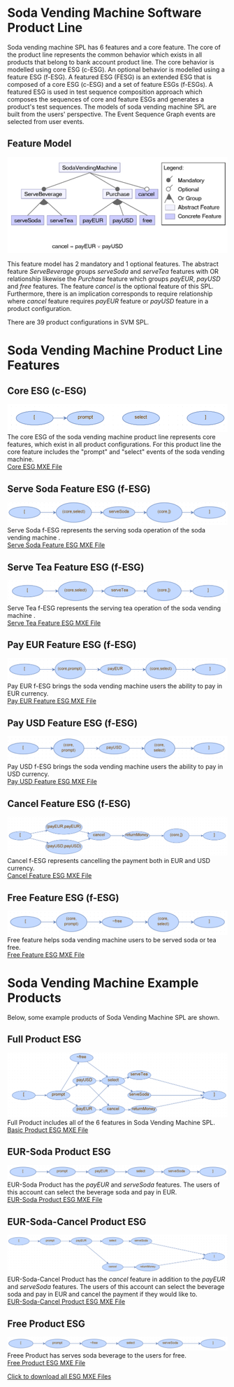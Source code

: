 # Soda Vending Machine Software Product Line
Soda vending machine SPL has 6 features and a core feature. The core of the product line represents the common behavior which exists in all products that belong to bank account product line. The core behavior is modelled using core ESG (c-ESG). An optional behavior is modelled using a feature ESG (f-ESG). A featured ESG (FESG) is an extended ESG that is composed of a core ESG (c-ESG) and a set of feature ESGs (f-ESGs). A featured ESG is used in test sequence composition approach which composes the sequences of core and feature ESGs and generates a product's test sequences. The models of soda vending machine SPL are built from the users' perspective. The Event Sequence Graph events are selected from user events. 

## Feature Model
![Feature Model](https://github.com/esg4aspl/SPL-FESG-Examples/blob/master/SodaVendingMachine/SodaVendingMachinePL_ModelImages/SodaVendingMachinePL_featureModel.PNG)

This feature model has 2 mandatory and 1 optional features. The abstract feature _ServeBeverage_ groups _serveSoda_ and _serveTea_ features with OR relationship likewise the _Purchase_ feature which groups _payEUR_, _payUSD_ and _free_ features. The feature _cancel_ is the optional feature of this SPL. Furthermore, there is an implication corresponds to require relationship where _cancel_ feature requires _payEUR_ feature or _payUSD_ feature in a product configuration.

There are 39 product configurations in SVM SPL. 

# Soda Vending Machine Product Line Features
## Core ESG (c-ESG)
 ![core](https://github.com/esg4aspl/SPL-FESG-Examples/blob/master/SodaVendingMachine/SodaVendingMachinePL_ModelImages/core.PNG) \
 The core ESG of the soda vending machine product line represents core features, which exist in all product configurations. For this product line the core feature includes the "prompt" and "select" events of the soda vending machine.\
 [Core ESG MXE File](https://github.com/esg4aspl/SPL-FESG-Examples/blob/master/SodaVendingMachine/SodaVendingMachinePL_Models/core.zip)
 
 ## Serve Soda Feature ESG (f-ESG)
 ![serveSoda](https://github.com/esg4aspl/SPL-FESG-Examples/blob/master/SodaVendingMachine/SodaVendingMachinePL_ModelImages/serveSoda.PNG) \
 Serve Soda f-ESG represents the serving soda operation of the soda vending machine .\
 [Serve Soda Feature ESG MXE File](https://github.com/esg4aspl/SPL-FESG-Examples/blob/master/SodaVendingMachine/SodaVendingMachinePL_Models/serveSoda.zip)
 
  ## Serve Tea Feature ESG (f-ESG)
 ![serveTea](https://github.com/esg4aspl/SPL-FESG-Examples/blob/master/SodaVendingMachine/SodaVendingMachinePL_ModelImages/serveTea.PNG) \
 Serve Tea f-ESG represents the serving tea operation of the soda vending machine .\
 [Serve Tea Feature ESG MXE File](https://github.com/esg4aspl/SPL-FESG-Examples/blob/master/SodaVendingMachine/SodaVendingMachinePL_Models/serveTea.zip)
 
  ## Pay EUR Feature ESG (f-ESG)
 ![payEUR](https://github.com/esg4aspl/SPL-FESG-Examples/blob/master/SodaVendingMachine/SodaVendingMachinePL_ModelImages/payEUR.PNG) \
 Pay EUR f-ESG brings the soda vending machine users the ability to pay in EUR currency.\
 [Pay EUR Feature ESG MXE File](https://github.com/esg4aspl/SPL-FESG-Examples/blob/master/SodaVendingMachine/SodaVendingMachinePL_Models/payEUR.zip)
 
  ## Pay USD Feature ESG (f-ESG)
 ![payUSD](https://github.com/esg4aspl/SPL-FESG-Examples/blob/master/SodaVendingMachine/SodaVendingMachinePL_ModelImages/payUSD.PNG) \
 Pay USD f-ESG brings the soda vending machine users the ability to pay in USD currency.\
 [Pay USD Feature ESG MXE File](https://github.com/esg4aspl/SPL-FESG-Examples/blob/master/SodaVendingMachine/SodaVendingMachinePL_Models/payUSD.zip)
 
 ## Cancel Feature ESG (f-ESG)
 ![cancel](https://github.com/esg4aspl/SPL-FESG-Examples/blob/master/SodaVendingMachine/SodaVendingMachinePL_ModelImages/cancel.PNG) \
Cancel f-ESG represents cancelling the payment both in EUR and USD currency.\
 [Cancel Feature ESG MXE File](https://github.com/esg4aspl/SPL-FESG-Examples/blob/master/SodaVendingMachine/SodaVendingMachinePL_Models/cancel.zip)
  
 ## Free Feature ESG (f-ESG)
 ![free](https://github.com/esg4aspl/SPL-FESG-Examples/blob/master/SodaVendingMachine/SodaVendingMachinePL_ModelImages/free.PNG) \
  Free feature helps soda vending machine users to be served soda or tea free.\
[Free Feature ESG MXE File](https://github.com/esg4aspl/SPL-FESG-Examples/blob/master/SodaVendingMachine/SodaVendingMachinePL_Models/free.zip)
   
 # Soda Vending Machine Example Products
  Below, some example products of Soda Vending Machine SPL are shown.
    
## Full Product ESG
  ![productFull](https://github.com/esg4aspl/SPL-FESG-Examples/blob/master/SodaVendingMachine/SodaVendingMachinePL_ModelImages/SodaVendingMachinePLProduct_fullProduct.PNG) \
  Full Product includes all of the 6 features in Soda Vending Machine SPL.\
  [Basic Product ESG MXE File](https://github.com/esg4aspl/SPL-FESG-Examples/blob/master/SodaVendingMachine/SodaVendingMachinePL_Models/SodaVendingMachinePLProduct_fullProduct.zip)

## EUR-Soda Product ESG
  ![productEURSoda](https://github.com/esg4aspl/SPL-FESG-Examples/blob/master/SodaVendingMachine/SodaVendingMachinePL_ModelImages/SodaVendingMachinePLProduct_EURSodaProduct.PNG) \
  EUR-Soda Product has the _payEUR_ and _serveSoda_ features. The users of this account can select the beverage soda and pay in EUR.\
  [EUR-Soda Product ESG MXE File](https://github.com/esg4aspl/SPL-FESG-Examples/blob/master/SodaVendingMachine/SodaVendingMachinePL_Models/SodaVendingMachinePLProduct_EURSodaProduct.zip)
  
## EUR-Soda-Cancel Product ESG
  ![productEURSodaCancel](https://github.com/esg4aspl/SPL-FESG-Examples/blob/master/SodaVendingMachine/SodaVendingMachinePL_ModelImages/SodaVendingMachinePLProduct_EURSodaCancelProduct.PNG) \
  EUR-Soda-Cancel Product has the _cancel_ feature in addition to the _payEUR_ and _serveSoda_ features. The users of this account can select the beverage soda and pay in EUR and cancel the payment if they would like to.\
  [EUR-Soda-Cancel Product ESG MXE File](https://github.com/esg4aspl/SPL-FESG-Examples/blob/master/SodaVendingMachine/SodaVendingMachinePL_Models/SodaVendingMachinePLProduct_EURSodaCancelProduct.zip)

## Free Product ESG
![productFree](https://github.com/esg4aspl/SPL-FESG-Examples/blob/master/SodaVendingMachine/SodaVendingMachinePL_ModelImages/SodaVendingMachinePLProduct_freeProduct.PNG) \
Freee Product has serves soda beverage to the users for free.\
[Free Product ESG MXE File](https://github.com/esg4aspl/SPL-FESG-Examples/blob/master/SodaVendingMachine/SodaVendingMachinePL_Models/SodaVendingMachinePLProduct_freeProduct.zip)

[Click to download all ESG MXE Files](https://github.com/esg4aspl/SPL-FESG-Examples/blob/master/SodaVendingMachine/SodaVendingMachinePL_Models/SodaVendingMachinePL_Models.zip)

  

